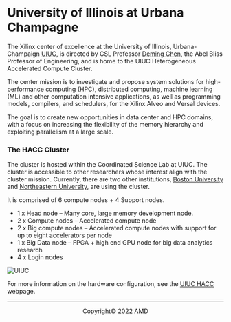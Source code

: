 # University of Illinois at Urbana Champagne

The Xilinx center of excellence at the University of Illinois, Urbana-Champaign [UIUC](https://csl.illinois.edu/news/illinois-named-xilinx-center-excellence), is directed by CSL Professor [Deming Chen](http://dchen.ece.illinois.edu/), the Abel Bliss Professor of Engineering, and is home to the UIUC Heterogeneous Accelerated Compute Cluster.

The center mission is to investigate and propose system solutions for high-performance computing (HPC), distributed computing, machine learning (ML) and other computation intensive applications, as well as programming models, compilers, and schedulers, for the Xilinx Alveo and Versal devices. 

The goal is to create new opportunities in data center and HPC domains, with a focus on increasing the flexibility of the memory hierarchy and exploiting parallelism at a large scale.

### The HACC Cluster

The cluster is hosted within the Coordinated Science Lab at UIUC. The cluster is accessible to other researchers whose interest align with the cluster mission. Currently, there are two other institutions, [Boston University](https://www.bu.edu/eng/profile/martin-herbordt/) and [Northeastern University](https://coe.northeastern.edu/people/leeser-miriam/), are using the cluster.

It is comprised of 6 compute nodes + 4 Support nodes.

- 1 x Head node – Many core, large memory development node.
- 2 x Compute nodes – Accelerated compute node
- 2 x Big compute nodes – Accelerated compute nodes with support for up to eight accelerators per node
- 1 x Big Data node – FPGA + high end GPU node for big data analytics research
- 4 x Login nodes 

<img src="/xacc/images/uiuc/xacc_uiuc.png" alt="UIUC" class="responsive">

For more information on the hardware configuration, see the [UIUC HACC](https://xilinx-center.csl.illinois.edu/xacc-cluster/) webpage. 

---------------------------------------
<p align="center">Copyright&copy; 2022 AMD</p>